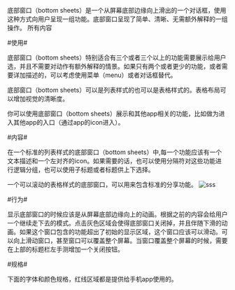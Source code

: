 底部窗口（bottom sheets）是一个从屏幕底部边缘向上滑出的一个对话框，使用这种方式向用户呈现一组功能。底部窗口呈现了简单、清晰、无需额外解释的一组操作。
所有内容

#使用#

底部窗口（bottom sheets）特别适合有三个或者三个以上的功能需要展示给用户选，并且不需要对动作有额外解释的情景。如果只有两个或者更少的功能，或者需要详加描述的，可以考虑使用菜单（menu）或者对话框替代。

底部窗口（bottom sheets）可以是列表样式的也可以是表格样式的。表格布局可以增加视觉的清晰度。

你可以使用底部窗口（bottom sheets）展示和其他app相关的功能，比如做为进入其他app的入口（通过app的icon进入）。

#内容#

在一个标准的列表样式的底部窗口（bottom sheets）中,每一个功能应该有一个文本描述和一个左对齐的icon。如果需要的话，也可以使用分隔符对这些功能进行逻辑分组，也可以使用子标题或者标题供上下选择。

一个可以滚动的表格样式的底部窗口，可以用来包含标准的分享功能。
![sss](/images/components-bottomsheet-for-mobile-1a_large_xhdpi.png)

#行为#

显示底部窗口的时候应该是从屏幕底部边缘向上的动画。根据之前的内容会给用户一个继续走下去的模式。点击灰色区域会使得底部窗口关闭掉，并且伴随下滑的动画。如果这个窗口包含的功能超出了初始的显示区域，这个窗口应该可以滑动。可以向上滑动窗口，甚至窗口可以覆盖整个屏幕。当窗口覆盖整个屏幕的时候，需要在上部的标题栏左手测增加一个关闭按钮。

#规格#

下面的字体和颜色规格，红线区域都是提供给手机app使用的。
